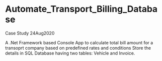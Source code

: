 # Automate_Transport_Billing_Database
Case Study 24Aug2020


A .Net Framework based Console App to calculate total bill amount for a transoprt company based on predefined rates and conditions
Store the details in SQL Database having two tables: Vehicle and Invoice.
